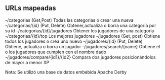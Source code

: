 ## URLs mapeadas

-/categorias (Get,Post) Todas las categorias o crear una nueva
-/categorias/{id} (Put, Delete) Obtener,actualiza o borra una categoría por su id
-/categorias/{id}/jugadores Obtener los jugadores de una categoría
-/categorias/{id}/top Los mejores jugadores 
-/jugadores (Get, post) Obtiene todos los jugadores o crea uno nuevo
-/jugadores/{id} (Put, Delete) Obtiene, actualiza o borra un jugador
-/jugadores/search/{name} Obtiene el o los jugadores que cumplen con el nombre dado
-/jugadores/compare/{id1}/{id2} Compara dos jugadores posicionándolos de mayor a menor XP

Nota: Se utilizó una base de datos embebida Apache Derby

